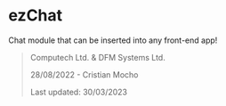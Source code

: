 # ezChat
Chat module that can be inserted into any front-end app!

> Computech Ltd. & DFM Systems Ltd.
> 
> 28/08/2022 - Cristian Mocho
> 
> Last updated: 30/03/2023
